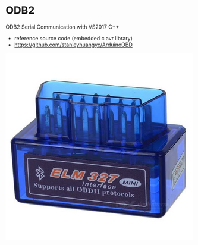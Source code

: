 # ODB2
ODB2 Serial Communication with VS2017 C++

- reference source code (embedded c avr library)
 - https://github.com/stanleyhuangyc/ArduinoOBD


![Alt Text](https://github.com/jjuiddong/OBD2/blob/master/Doc/obd.jpg?raw=true)

